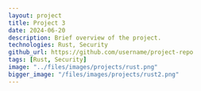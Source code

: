 ```yaml
---
layout: project
title: Project 3
date: 2024-06-20
description: Brief overview of the project.
technologies: Rust, Security
github_url: https://github.com/username/project-repo
tags: [Rust, Security]
image: "../files/images/projects/rust.png"
bigger_image: "/files/images/projects/rust2.png"
---
```


